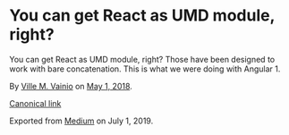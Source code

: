 # You can get React as UMD module, right?

You can get React as UMD module, right? Those have been designed to work with bare concatenation. This is what we were doing with Angular 1.

By [Ville M. Vainio](https://medium.com/@vivainio) on [May 1, 2018](https://medium.com/p/4edd5b9f2b57).

[Canonical link](https://medium.com/@vivainio/you-can-get-react-as-umd-module-right-4edd5b9f2b57)

Exported from [Medium](https://medium.com) on July 1, 2019.